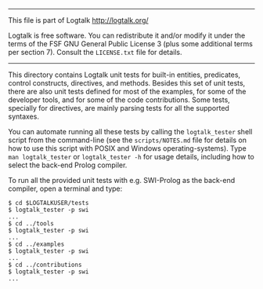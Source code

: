 ________________________________________________________________________

This file is part of Logtalk <http://logtalk.org/>  

Logtalk is free software. You can redistribute it and/or modify it under
the terms of the FSF GNU General Public License 3  (plus some additional
terms per section 7).        Consult the `LICENSE.txt` file for details.
________________________________________________________________________


This directory contains Logtalk unit tests for built-in entities, predicates,
control constructs, directives, and methods. Besides this set of unit tests,
there are also unit tests defined for most of the examples, for some of the
developer tools, and for some of the code contributions. Some tests, specially
for directives, are mainly parsing tests for all the supported syntaxes.

You can automate running all these tests by calling the `logtalk_tester`
shell script from the command-line (see the `scripts/NOTES.md` file for
details on how to use this script with POSIX and Windows operating-systems).
Type `man logtalk_tester` or `logtalk_tester -h` for usage details, including
how to select the back-end Prolog compiler.

To run all the provided unit tests with e.g. SWI-Prolog as the back-end
compiler, open a terminal and type:

	$ cd $LOGTALKUSER/tests
	$ logtalk_tester -p swi
	...
	$ cd ../tools
	$ logtalk_tester -p swi
	...
	$ cd ../examples
	$ logtalk_tester -p swi
	...
	$ cd ../contributions
	$ logtalk_tester -p swi
	...
